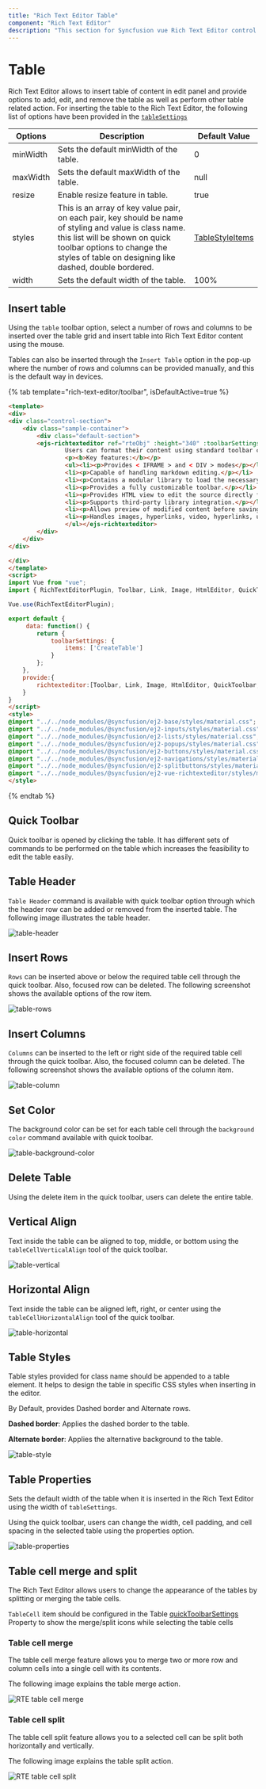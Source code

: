 ```yaml
---
title: "Rich Text Editor Table"
component: "Rich Text Editor"
description: "This section for Syncfusion vue Rich Text Editor control explains how to insert table and it's functionalities."
---
```


# Table

Rich Text Editor allows to insert table of content in edit panel and provide options to add, edit, and remove the table as well as perform other table related action. For inserting the table to the Rich Text Editor, the following list of options have been provided in the [`tableSettings`](../api/rich-text-editor/tableSettings/#tablesettings)

| Options | Description | Default Value |
|----------------|---------|-----------------------------|
| minWidth | Sets the default minWidth of the table. | 0 |
| maxWidth | Sets the default maxWidth of the table. | null |
| resize | Enable resize feature in table.| true |
| styles | This is an array of key value pair, on each pair, key should be name of styling and value is class name. this list will be shown on quick toolbar options to change the styles of table on designing like dashed, double bordered. | [TableStyleItems](../api/rich-text-editor/tableSettings/#styles) |
| width | Sets the default width of the table. | 100% |

## Insert table

Using the `table` toolbar option, select a number of rows and columns to be inserted over the table grid and insert table into Rich Text Editor content using the mouse.

Tables can also be inserted through the `Insert Table` option in the pop-up where the number of rows and columns can be provided manually, and this is the default way in devices.

{% tab template="rich-text-editor/toolbar", isDefaultActive=true %}

```html
<template>
<div>
<div class="control-section">
    <div class="sample-container">
        <div class="default-section">
        <ejs-richtexteditor ref="rteObj" :height="340" :toolbarSettings="toolbarSettings"><p>The Rich Text Editor component is WYSIWYG ("what you see is what you get") editor that provides the best user experience to create and update the content.
                Users can format their content using standard toolbar commands.</p>
                <p><b>Key features:</b></p>
                <ul><li><p>Provides < IFRAME > and < DIV > modes</p></li>
                <li><p>Capable of handling markdown editing.</p></li>
                <li><p>Contains a modular library to load the necessary functionality on demand.</p></li>
                <li><p>Provides a fully customizable toolbar.</p></li>
                <li><p>Provides HTML view to edit the source directly for developers.</p></li>
                <li><p>Supports third-party library integration.</p></li>
                <li><p>Allows preview of modified content before saving it.</p></li>
                <li><p>Handles images, hyperlinks, video, hyperlinks, uploads, etc.</p></li>
                </ul></ejs-richtexteditor>
        </div>
    </div>
</div>

</div>
</template>
<script>
import Vue from "vue";
import { RichTextEditorPlugin, Toolbar, Link, Image, HtmlEditor, QuickToolbar, Table } from "@syncfusion/ej2-vue-richtexteditor";

Vue.use(RichTextEditorPlugin);

export default {
     data: function() {
        return {
            toolbarSettings: {
                items: ['CreateTable']
            }
        };
    },
    provide:{
        richtexteditor:[Toolbar, Link, Image, HtmlEditor, QuickToolbar, Table]
    }
}
</script>
<style>
@import "../../node_modules/@syncfusion/ej2-base/styles/material.css";
@import "../../node_modules/@syncfusion/ej2-inputs/styles/material.css";
@import "../../node_modules/@syncfusion/ej2-lists/styles/material.css";
@import "../../node_modules/@syncfusion/ej2-popups/styles/material.css";
@import "../../node_modules/@syncfusion/ej2-buttons/styles/material.css";
@import "../../node_modules/@syncfusion/ej2-navigations/styles/material.css";
@import "../../node_modules/@syncfusion/ej2-splitbuttons/styles/material.css";
@import "../../node_modules/@syncfusion/ej2-vue-richtexteditor/styles/material.css";
</style>
```

{% endtab %}

## Quick Toolbar

Quick toolbar is opened by clicking the table. It has different sets of commands to be performed on
the table which increases the feasibility to edit the table easily.

## Table Header

`Table Header` command is available with quick toolbar option through which the header row can be added or removed from the inserted table. The following image illustrates the table header.

![table-header](./images/table_header.png)

## Insert Rows

`Rows` can be inserted above or below the required table cell through the quick toolbar. Also, focused row can be deleted. The following screenshot shows the available options of the row item.

![table-rows](./images/table_rows.png)

## Insert Columns

`Columns` can be inserted to the left or right side of the required table cell through the quick toolbar. Also, the focused column can be deleted. The following screenshot shows the available options of the column item.

![table-column](./images/table_column.png)

## Set Color

The background color can be set for each table cell through the `background color` command available
with quick toolbar.

![table-background-color](./images/table_bg_color.png)

## Delete Table

Using the delete item in the quick toolbar, users can delete the entire table.

## Vertical Align

Text inside the table can be aligned to top, middle, or bottom using the `tableCellVerticalAlign`
tool of the quick toolbar.

![table-vertical](./images/table_vertical.png)

## Horizontal Align

Text inside the table can be aligned left, right, or center using the `tableCellHorizontalAlign` tool
of the quick toolbar.

![table-horizontal](./images/table_horizontal.png)

## Table Styles

Table styles provided for class name should be appended to a table element. It helps to design the table in specific CSS styles when inserting in the editor.

By Default, provides Dashed border and Alternate rows.

**Dashed border**: Applies the dashed border to the table.

**Alternate border**: Applies the alternative background to the table.

 ![table-style](./images/table_style.png)

## Table Properties

Sets the default width of the table when it is inserted in the Rich Text Editor using the width of
`tableSettings`.

Using the quick toolbar, users can change the width, cell padding, and cell spacing in the selected table using the properties option.

![table-properties](./images/table_properties.png)

## Table cell merge and split

The Rich Text Editor allows users to change the appearance of the tables by splitting or merging the table cells.

`TableCell` item should be configured in the Table [quickToolbarSettings](../api/rich-text-editor/quickToolbarSettings/#table) Property to show the merge/split icons while selecting the table cells

### Table cell merge

The table cell merge feature allows you to merge two or more row and column cells into a single cell with its contents.

The following image explains the table merge action.

![RTE table cell merge](./images/table_merge.png)

### Table cell split

The table cell split feature allows you to a selected cell can be split both horizontally and vertically.

The following image explains the table split action.

![RTE table cell split](./images/table_split.png)